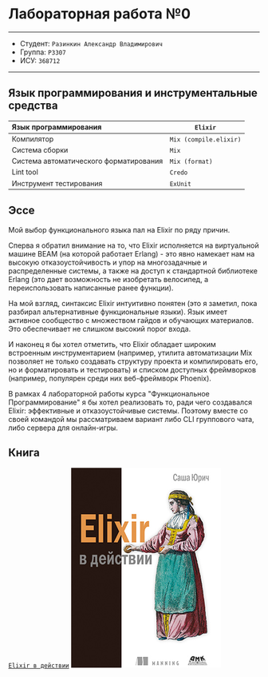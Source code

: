 # Лабораторная работа №0

---

* Студент: `Разинкин Александр Владимирович`
* Группа: `P3307`
* ИСУ: `368712`

---

## Язык программирования и инструментальные средства

| Язык программирования                  | `Elixir`               |
|:---------------------------------------|------------------------|
| Компилятор                             | `Mix (compile.elixir)` |
| Система сборки                         | `Mix`                  |
| Система автоматического форматирования | `Mix (format)`         |
| Lint tool                              | `Credo`                |
| Инструмент тестирования                | `ExUnit`               |

## Эссе

Мой выбор функционального языка пал на Elixir по ряду причин.

Сперва я обратил внимание на то, что Elixir исполняется на виртуальной машине BEAM
(на которой работает Erlang) - это явно намекает нам на высокую отказоустойчивость и упор на
многозадачные и распределенные системы, а также на доступ к стандартной библиотеке Erlang
(это дает возможность не изобретать велосипед, а переиспользовать написанные ранее функции).

На мой взгляд, синтаксис Elixir интуитивно понятен (это я заметил, пока разбирал альтернативные
функциональные языки). Язык имеет активное сообщество с множеством гайдов и обучающих материалов.
Это обеспечивает не слишком высокий порог входа.

И наконец я бы хотел отметить, что Elixir обладает широким встроенным инструментарием (например,
утилита автоматизации Mix позволяет не только создавать структуру проекта и компилировать его, но и
форматировать и тестировать) и списком доступных фреймворков (например, популярен среди них веб-фреймворк Phoenix).

В рамках 4 лабораторной работы курса "Функциональное Программирование" я бы хотел реализовать то, ради
чего создавался Elixir: эффективные и отказоустойчивые системы. Поэтому вместе со своей командой мы рассматриваем
вариант либо CLI группового чата, либо сервера для онлайн-игры.

## Книга

[`Elixir в действии`](https://lib.samtuit.uz/uploads/files/61ade83383cd47.65957662.pdf)
![book!](./book.jpeg)
